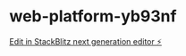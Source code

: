 # web-platform-yb93nf

[Edit in StackBlitz next generation editor ⚡️](https://stackblitz.com/~/github.com/Wendi23l/web-platform-yb93nf)